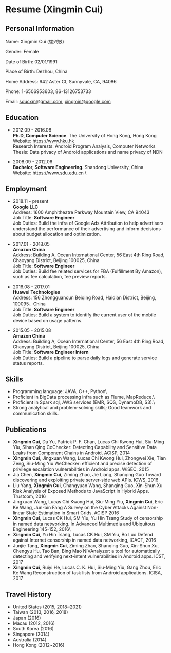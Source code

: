 Resume (Xingmin Cui)
============

Personal Information
--------------------
Name: Xingmin Cui (崔兴敏)

Gender: Female

Date of Birth: 02/01/1991

Place of Birth: Dezhou, China

Home Address: 942 Aster Ct, Sunnyvale, CA, 94086

Phone: 1-6506953603, 86-13126753733

Email: sducxm@gmail.com, xingmin@google.com

Education
---------
* 2012.09 - 2016.08\
**Ph.D, Computer Science**. The University of Hong Kong, Hong Kong\
Website: https://www.hku.hk \
Research Interests: Android Program Analysis, Computer Networks\
Thesis: Data privacy of Android applications and name privacy of NDN

* 2008.09 - 2012.06\
**Bachelor, Software Engineering**. Shandong University, China\
Website: https://www.sdu.edu.cn \


Employment
----------
* 2018.11 - present\
**Google LLC**\
Address: 1600 Amphitheatre Parkway Mountain View, CA 94043\
Job Title: **Software Engineer**\
Job Duties: Build the infra of Google Ads Attribution to help advertisers understand the performance of their advertising and inform decisions about budget allocation and optimization.

* 2017.01 - 2018.05\
**Amazon China**\
Address: Building A, Ocean International Center, 56 East 4th Ring Road, Chaoyang District, Beijing 100025, China\
Job Title: **Software Engineer**\
Job Duties: Build fee related services for FBA (Fulfillment By Amazon), such as fee calculation, fee preview reports.

* 2016.08 - 2017.01\
**Huawei Technologies**\
Address: 156 Zhongguancun Beiqing Road, Haidian District, Beijing, 100095，China\
Job Title: **Software Engineer**\
Job Duties: Build a system to identify the current user of the mobile device based on usage patterns.

* 2015.05 - 2015.08\
**Amazon China**\
Address: Building A, Ocean International Center, 56 East 4th Ring Road, Chaoyang District, Beijing 100025, China\
Job Title: **Software Engineer Intern**\
Job Duties: Build a pipeline to parse daily logs and generate service status reports. 

Skills
--------------
* Programming language: JAVA, C++, Python\
* Proficient in BigData processing infra such as Flume, MapReduce.\
* Proficient in Spark sql, AWS services (EMR, SQS, DynamoDB, S3).\
* Strong analytical and problem-solving skills; Good teamwork and communication skills. 



Publications 
--------------
* **Xingmin Cui**, Da Yu, Patrick P. F. Chan, Lucas Chi Kwong Hui, Siu-Ming Yiu, Sihan Qing CoChecker: Detecting Capability and Sensitive Data Leaks from Component Chains in Android. ACISP, 2014
* **Xingmin Cui**, Jingxuan Wang, Lucas Chi Kwong Hui, Zhongwei Xie, Tian Zeng, Siu-Ming Yiu WeChecker: efficient and precise detection of privilege escalation vulnerabilities in Android apps. WiSEC, 2015
* Jia Chen, **Xingmin Cui**, Ziming Zhao, Jie Liang, Shanqing Guo Toward discovering and exploiting private server-side web APIs. ICWS, 2016
* Liu Yang, **Xingmin Cui**, Changyuan Wang, Shanqing Guo, Xin-Shun Xu Risk Analysis of Exposed Methods to JavaScript in Hybrid Apps. Trustcom, 2016
* Jingxuan Wang, Lucas Chi Kwong Hui, Siu-Ming Yiu, **Xingmin Cui**, Eric Ke Wang, Jun-bin Fang A Survey on the Cyber Attacks Against Non-linear State Estimation in Smart Grids. ACISP 2016
* **Xingmin Cui**, Lucas CK Hui, SM Yiu, Yu Hin Tsang Study of censorship in named data networking. In Advanced Multimedia and Ubiquitous Engineering 145-152, 2016\
* **Xingmin Cui**, Yu Hin Tsang, Lucas CK Hui, SM Yiu, Bo Luo Defend against Internet censorship in named data networking, ICACT, 2016
* Junjie Tang, **Xingmin Cui**, Ziming Zhao, Shanqing Guo, Xin-Shun Xu, Chengyu Hu, Tao Ban, Bing Mao NIVAnalyzer: a tool for automatically detecting and verifying next-intent vulnerabilities in Android apps. ICST, 2017
* **Xingmin Cui**, Ruiyi He, Lucas C. K. Hui, Siu-Ming Yiu, Gang Zhou, Eric Ke Wang Reconstruction of task lists from Android applications. ICISA, 2017


Travel History
--------------
* United States (2015, 2018~2021)
* Taiwan (2013, 2016, 2018)
* Japan (2016)
* Macau (2012, 2016)
* South Korea (2016)
* Singapore (2014)
* Australia (2014)
* Hong Kong (2012~2016)




